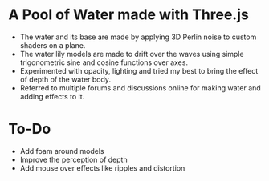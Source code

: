 # A Pool of Water made with Three.js

* The water and its base are made by applying 3D Perlin noise to custom shaders on a plane.
* The water lily models are made to drift over the waves using simple trigonometric sine and cosine functions over axes.
* Experimented with opacity, lighting and tried my best to bring the effect of depth of the water body.
* Referred to multiple forums and discussions online for making water and adding effects to it.

# To-Do

* Add foam around models
* Improve the perception of depth
* Add mouse over effects like ripples and distortion